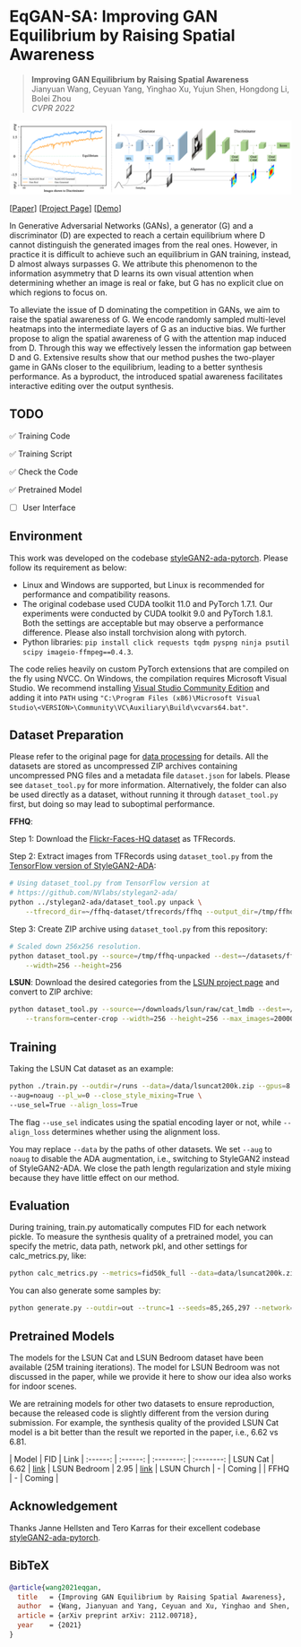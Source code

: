 # EqGAN-SA: Improving GAN Equilibrium by Raising Spatial Awareness

> **Improving GAN Equilibrium by Raising Spatial Awareness** <br>
> Jianyuan Wang, Ceyuan Yang, Yinghao Xu, Yujun Shen, Hongdong Li, Bolei Zhou <br>
> *CVPR 2022*

![image](./docs/assets/teaser_git.png)

[[Paper](https://arxiv.org/pdf/2112.00718.pdf)]
[[Project Page](https://genforce.github.io/eqgan-sa/)]
[[Demo](https://www.youtube.com/watch?v=k7sG4XY5rIc)]

In Generative Adversarial Networks (GANs), a generator (G) and a discriminator (D) are expected to reach a certain equilibrium where D cannot distinguish the generated images from the real ones. However, in practice it is difficult to achieve such an equilibrium in GAN training, instead, D almost always surpasses G. We attribute this phenomenon to the information asymmetry that D learns its own visual attention when determining whether an image is real or fake, but G has no explicit clue on which regions to focus on.

To alleviate the issue of D dominating the competition in GANs, we aim to raise the spatial awareness of G. We encode randomly sampled multi-level heatmaps into the intermediate layers of G as an inductive bias. We further propose to align the spatial awareness of G with the attention map induced from D. Through this way we effectively lessen the information gap between D and G. Extensive results show that our method pushes the two-player game in GANs closer to the equilibrium, leading to a better synthesis performance. As a byproduct, the introduced spatial awareness facilitates interactive editing over the output synthesis.  </div>

## TODO

:white_check_mark: Training Code

:white_check_mark: Training Script

:white_check_mark: Check the Code 

:white_check_mark: Pretrained Model

- [ ] User Interface


## Environment

This work was developed on the codebase [styleGAN2-ada-pytorch](https://github.com/NVlabs/stylegan2-ada-pytorch). Please follow its requirement as below:

* Linux and Windows are supported, but Linux is recommended for performance and compatibility reasons.
* The original codebase used CUDA toolkit 11.0 and PyTorch 1.7.1. Our experiments were conducted by CUDA toolkit 9.0 and PyTorch 1.8.1. Both the settings are acceptable but may observe a performance difference. Please also install torchvision along with pytorch.
* Python libraries: `pip install click requests tqdm pyspng ninja psutil scipy imageio-ffmpeg==0.4.3`. 

The code relies heavily on custom PyTorch extensions that are compiled on the fly using NVCC. On Windows, the compilation requires Microsoft Visual Studio. We recommend installing [Visual Studio Community Edition](https://visualstudio.microsoft.com/vs/) and adding it into `PATH` using `"C:\Program Files (x86)\Microsoft Visual Studio\<VERSION>\Community\VC\Auxiliary\Build\vcvars64.bat"`.


## Dataset Preparation

Please refer to the original page for [data processing](https://github.com/NVlabs/stylegan2-ada-pytorch#preparing-datasets) for details. 
All the datasets are stored as uncompressed ZIP archives containing uncompressed PNG files and a metadata file `dataset.json` for labels. Please see `dataset_tool.py` for more information. Alternatively, the folder can also be used directly as a dataset, without running it through `dataset_tool.py` first, but doing so may lead to suboptimal performance.

**FFHQ**:

Step 1: Download the [Flickr-Faces-HQ dataset](https://github.com/NVlabs/ffhq-dataset) as TFRecords.

Step 2: Extract images from TFRecords using `dataset_tool.py` from the [TensorFlow version of StyleGAN2-ADA](https://github.com/NVlabs/stylegan2-ada/):

```.bash
# Using dataset_tool.py from TensorFlow version at
# https://github.com/NVlabs/stylegan2-ada/
python ../stylegan2-ada/dataset_tool.py unpack \
    --tfrecord_dir=~/ffhq-dataset/tfrecords/ffhq --output_dir=/tmp/ffhq-unpacked
```

Step 3: Create ZIP archive using `dataset_tool.py` from this repository:

```.bash
# Scaled down 256x256 resolution.
python dataset_tool.py --source=/tmp/ffhq-unpacked --dest=~/datasets/ffhq256x256.zip \
    --width=256 --height=256
```


**LSUN**: Download the desired categories from the [LSUN project page](https://www.yf.io/p/lsun/) and convert to ZIP archive:

```.bash
python dataset_tool.py --source=~/downloads/lsun/raw/cat_lmdb --dest=~/datasets/lsuncat200k.zip \
    --transform=center-crop --width=256 --height=256 --max_images=200000
```

## Training

Taking the LSUN Cat dataset as an example: 

```.bash
python ./train.py --outdir=/runs --data=/data/lsuncat200k.zip --gpus=8 --cfg=paper256 \
--aug=noaug --pl_w=0 --close_style_mixing=True \
--use_sel=True --align_loss=True 
```

The flag `--use_sel` indicates using the spatial encoding layer or not, while `--align_loss` determines whether using the alignment loss.

You may replace `--data` by the paths of other datasets. We set `--aug` to `noaug` to disable the ADA augmentation, i.e., switching to StyleGAN2 instead of StyleGAN2-ADA. We close the path length regularization and style mixing because they have little effect on our method.

## Evaluation

During training, train.py automatically computes FID for each network pickle. To measure the synthesis quality of a pretrained model, you can specify the metric, data path, network pkl, and other settings for calc_metrics.py, like:
```.bash
python calc_metrics.py --metrics=fid50k_full --data=data/lsuncat200k.zip --network=ckpt/cat.pkl
```


You can also generate some samples by:
```.bash
python generate.py --outdir=out --trunc=1 --seeds=85,265,297 --network=ckpt/cat.pkl
```

## Pretrained Models

The models for the LSUN Cat and LSUN Bedroom dataset have been available (25M training iterations). The model for LSUN Bedroom was not discussed in the paper, while we provide it here to show our idea also works for indoor scenes.

We are retraining models for other two datasets to ensure reproduction, because the released code is slightly different from the version during submission. For example, the synthesis quality of the provided LSUN Cat model is a bit better than the result we reported in the paper, i.e., 6.62 vs 6.81.

| Model | FID | Link 
| :------: | :------: | :--------: | :--------: 
| LSUN Cat    | 6.62     | [link](https://www.dropbox.com/s/ajuk1gqty0hcfk0/cat.pkl?dl=0) 
| LSUN Bedroom | 2.95 | [link](https://www.dropbox.com/s/ln6joaujcaktib7/bedroom.pkl?dl=0) 
| LSUN Church    |   -  | Coming  |
| FFHQ   |   -   | Coming  |


## Acknowledgement

Thanks Janne Hellsten and Tero Karras for their excellent codebase [styleGAN2-ada-pytorch](https://github.com/NVlabs/stylegan2-ada-pytorch).


## BibTeX

```bibtex
@article{wang2021eqgan,
  title   = {Improving GAN Equilibrium by Raising Spatial Awareness},
  author  = {Wang, Jianyuan and Yang, Ceyuan and Xu, Yinghao and Shen, Yujun and Li, Hongdong and Zhou, Bolei},
  article = {arXiv preprint arXiv: 2112.00718},
  year    = {2021}
}
```
